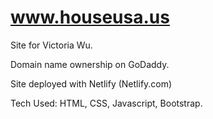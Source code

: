 # www.houseusa.us

Site for Victoria Wu.

Domain name ownership on GoDaddy.

Site deployed with Netlify (Netlify.com)

Tech Used: HTML, CSS, Javascript, Bootstrap.
